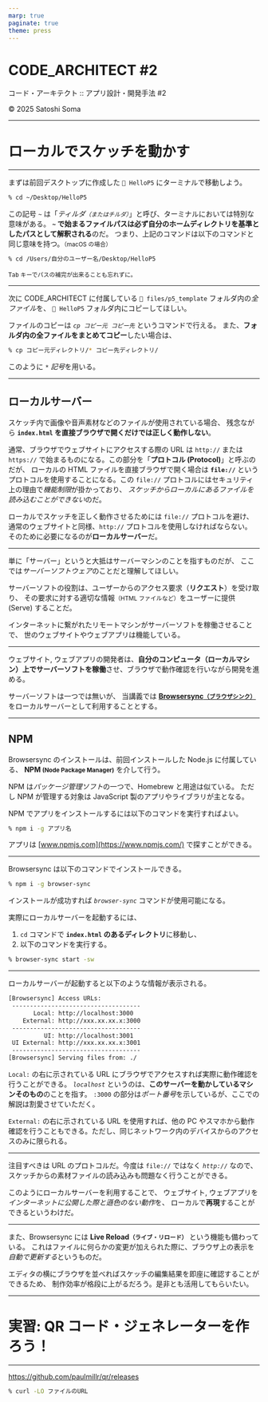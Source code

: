 ```yaml
---
marp: true
paginate: true
theme: press
---
```


<!-- _class: cover -->

<h1 class="logo"><b>CODE</b>_ARCHITECT #2</h1>
<p class="title">コード・アーキテクト :: アプリ設計・開発手法 #2</p>
<p class="author">&copy; 2025 Satoshi Soma</p>

---

# ローカルでスケッチを動かす

---

まずは前回デスクトップに作成した `📁 HelloP5` にターミナルで移動しよう。

```sh
% cd ~/Desktop/HelloP5
```

この記号 *`~`* は「*ティルダ<small>（またはチルダ）</small>*」と呼び、ターミナルにおいては特別な意味がある。
**`~` で始まるファイルパスは必ず自分のホームディレクトリを基準としたパスとして解釈される**のだ。
つまり、上記のコマンドは以下のコマンドと同じ意味を持つ。<small>（macOS の場合）</small>

```sh
% cd /Users/自分のユーザー名/Desktop/HelloP5
```

<small class="note"><kbd>Tab</kbd> キーでパスの補完が出来ることも忘れずに。</small>

---

次に CODE_ARCHITECT に付属している `📁 files/p5_template` フォルダ内の*全ファイル*を、
`📁 HelloP5` フォルダ内にコピーしてほしい。

ファイルのコピーは *`cp コピー元 コピー先`* というコマンドで行える。 
また、**フォルダ内の全ファイルをまとめてコピー**したい場合は、

```sh
% cp コピー元ディレクトリ/* コピー先ディレクトリ/
```

このように *`*` 記号*を用いる。

---

## ローカルサーバー
スケッチ内で画像や音声素材などのファイルが使用されている場合、
残念ながら **`index.html` を直接ブラウザで開くだけでは正しく動作しない**。

通常、ブラウザでウェブサイトにアクセスする際の URL は `http://` または `https://` で始まるものになる。この部分を「**プロトコル (Protocol)**」と呼ぶのだが、
ローカルの HTML ファイルを直接ブラウザで開く場合は **`file://`** というプロトコルを使用することになる。この `file://` プロトコルにはセキュリティ上の理由で*機能制限*が掛かっており、
*スケッチからローカルにあるファイルを読み込むことができない*のだ。

ローカルでスケッチを正しく動作させるためには `file://` プロトコルを避け、
通常のウェブサイトと同様、`http://` プロトコルを使用しなければならない。
そのために必要になるのが**ローカルサーバー**だ。

---

単に「サーバー」というと大抵はサーバーマシンのことを指すものだが、
ここでは*サーバーソフトウェア*のことだと理解してほしい。

サーバーソフトの役割は、ユーザーからのアクセス要求（**リクエスト**）を受け取り、
その要求に対する適切な情報<small>（HTML ファイルなど）</small>をユーザーに提供 (Serve) することだ。

インターネットに繋がれたリモートマシンがサーバーソフトを稼働させることで、
世のウェブサイトやウェブアプリは機能している。

---

ウェブサイト, ウェブアプリの開発者は、**自分のコンピュータ（ローカルマシン）上でサーバーソフトを稼働**させ、ブラウザで動作確認を行いながら開発を進める。

サーバーソフトは一つでは無いが、
当講義では **[Browsersync<small>（ブラウザシンク）</small>](https://browsersync.io/)** をローカルサーバーとして利用することとする。

---

## NPM
Browsersync のインストールは、前回インストールした Node.js に付属している、
**NPM <small>(Node Package Manager)</small>** を介して行う。

NPM は*パッケージ管理ソフト*の一つで、Homebrew と用途は似ている。
ただし NPM が管理する対象は JavaScript 製のアプリやライブラリが主となる。

NPM でアプリをインストールするには以下のコマンドを実行すればよい。

```sh
% npm i -g アプリ名
```

アプリは [www.npmjs.com](https://www.npmjs.com/) で探すことができる。

---

Browsersync は以下のコマンドでインストールできる。

```sh
% npm i -g browser-sync
```

インストールが成功すれば *`browser-sync`* コマンドが使用可能になる。

実際にローカルサーバーを起動するには、

1. `cd` コマンドで **`index.html` のあるディレクトリ**に移動し、
2. 以下のコマンドを実行する。
```sh
% browser-sync start -sw
```

---

ローカルサーバーが起動すると以下のような情報が表示される。

```sh
[Browsersync] Access URLs:
 ------------------------------------
       Local: http://localhost:3000
    External: http://xxx.xx.xx.x:3000
 ------------------------------------
          UI: http://localhost:3001
 UI External: http://xxx.xx.xx.x:3001
 ------------------------------------
[Browsersync] Serving files from: ./
```

`Local:` の右に示されている URL にブラウザでアクセスすれば実際に動作確認を行うことができる。
*`localhost`* というのは、**このサーバーを動かしているマシンそのもの**のことを指す。
`:3000` の部分は*ポート番号*を示しているが、ここでの解説は割愛させていただく。

`External:` の右に示されている URL を使用すれば、他の PC やスマホから動作確認を行うこともできる。ただし、同じネットワーク内のデバイスからのアクセスのみに限られる。

---

注目すべきは URL のプロトコルだ。今度は `file://` ではなく *`http://`* なので、スケッチからの素材ファイルの読み込みも問題なく行うことができる。

このようにローカルサーバーを利用することで、
ウェブサイト, ウェブアプリを*インターネットに公開した際と遜色のない動作*を、
ローカルで**再現**することができるというわけだ。

---

また、Browsersync には **Live Reload<small>（ライブ・リロード）</smalL>** という機能も備わっている。
これはファイルに何らかの変更が加えられた際に、ブラウザ上の表示を*自動で更新する*というものだ。

エディタの横にブラウザを並べればスケッチの編集結果を即座に確認することができるため、
制作効率が格段に上がるだろう。是非とも活用してもらいたい。

---

# 実習: QR コード・ジェネレーターを作ろう！

---

https://github.com/paulmillr/qr/releases

```sh
% curl -LO ファイルのURL
```
